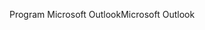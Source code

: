 <span data-ttu-id="aa509-101">Program Microsoft Outlook</span><span class="sxs-lookup"><span data-stu-id="aa509-101">Microsoft Outlook</span></span>